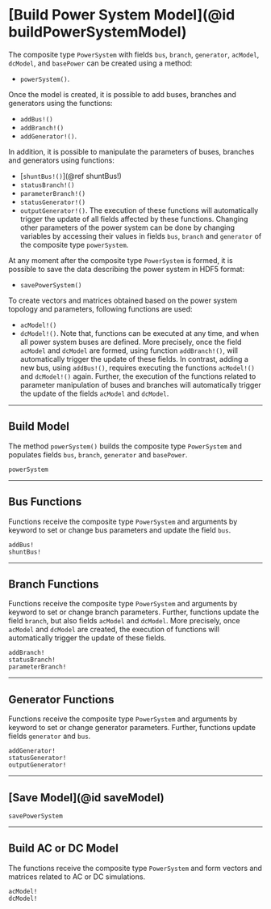 # [Build Power System Model](@id buildPowerSystemModel)

The composite type `PowerSystem` with fields `bus`, `branch`, `generator`, `acModel`, `dcModel`, and `basePower` can be created using a method:
* `powerSystem()`.

Once the model is created, it is possible to add buses, branches and generators using the functions:
* `addBus!()`
* `addBranch!()`
* `addGenerator!()`.

In addition, it is possible to manipulate the parameters of buses, branches and generators using functions:
* [`shuntBus!()`](@ref shuntBus!)
* `statusBranch!()`
* `parameterBranch!()`
* `statusGenerator!()`
* `outputGenerator!()`.
The execution of these functions will automatically trigger the update of all fields affected by these functions. Changing other parameters of the power system can be done by changing variables by accessing their values in fields `bus`, `branch` and `generator` of the composite type `powerSystem`.

At any moment after the composite type `PowerSystem` is formed, it is possible to save the data describing the power system in HDF5 format:
* `savePowerSystem()`

To create vectors and matrices obtained based on the power system topology and parameters, following functions are used:
* `acModel!()`
* `dcModel!()`.
Note that, functions can be executed at any time, and when all power system buses are defined. More precisely, once the field `acModel` and `dcModel` are formed, using function `addBranch!()`, will automatically trigger the update of these fields. In contrast, adding a new bus, using `addBus!()`, requires executing the functions `acModel!()` and `dcModel!()` again. Further, the execution of the functions related to parameter manipulation of buses and branches will automatically trigger the update of the fields `acModel` and `dcModel`.

---

## Build Model
The method `powerSystem()` builds the composite type `PowerSystem` and populates fields `bus`, `branch`, `generator` and `basePower`.
```@docs
powerSystem
```

---

## Bus Functions
Functions receive the composite type `PowerSystem` and arguments by keyword to set or change bus parameters and update the field `bus`.
```@docs
addBus!
shuntBus!
```

---

## Branch Functions
Functions receive the composite type `PowerSystem` and arguments by keyword to set or change branch parameters. Further, functions update the field `branch`, but also fields `acModel` and `dcModel`. More precisely, once `acModel` and `dcModel` are created, the execution of functions will automatically trigger the update of these fields.
```@docs
addBranch!
statusBranch!
parameterBranch!
```

---

## Generator Functions
Functions receive the composite type `PowerSystem` and arguments by keyword to set or change generator parameters. Further, functions update fields `generator` and `bus`.
```@docs
addGenerator!
statusGenerator!
outputGenerator!
```

---

## [Save Model](@id saveModel)
```@docs
savePowerSystem
```

---

## Build AC or DC Model
The functions receive the composite type `PowerSystem` and form vectors and matrices related to AC or DC simulations.
```@docs
acModel!
dcModel!
```

